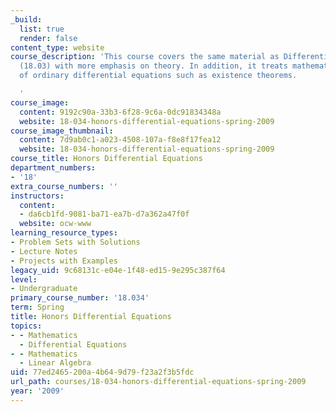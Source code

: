 ```yaml
---
_build:
  list: true
  render: false
content_type: website
course_description: 'This course covers the same material as Differential Equations
  (18.03) with more emphasis on theory. In addition, it treats mathematical aspects
  of ordinary differential equations such as existence theorems.

  '
course_image:
  content: 9192c90a-33b3-6f28-9c6a-0dc91834348a
  website: 18-034-honors-differential-equations-spring-2009
course_image_thumbnail:
  content: 7d9ab0c1-a023-4508-107a-f8e8f17fea12
  website: 18-034-honors-differential-equations-spring-2009
course_title: Honors Differential Equations
department_numbers:
- '18'
extra_course_numbers: ''
instructors:
  content:
  - da6cb1fd-9081-ba71-ea7b-d7a362a47f0f
  website: ocw-www
learning_resource_types:
- Problem Sets with Solutions
- Lecture Notes
- Projects with Examples
legacy_uid: 9c68131c-e04e-1f48-ed15-9e295c387f64
level:
- Undergraduate
primary_course_number: '18.034'
term: Spring
title: Honors Differential Equations
topics:
- - Mathematics
  - Differential Equations
- - Mathematics
  - Linear Algebra
uid: 77ed2465-200a-4b64-9d79-f23a2f3b5fdc
url_path: courses/18-034-honors-differential-equations-spring-2009
year: '2009'
---
```

